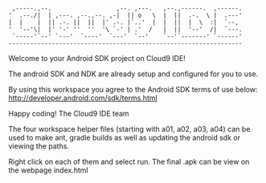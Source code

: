 
     ,-----.,--.                  ,--. ,---.   ,--.,------.  ,------.
    '  .--./|  | ,---. ,--.,--. ,-|  || o   \  |  ||  .-.  \ |  .---'
    |  |    |  || .-. ||  ||  |' .-. |`..'  |  |  ||  |  \  :|  `--, 
    '  '--'\|  |' '-' ''  ''  '\ `-' | .'  /   |  ||  '--'  /|  `---.
     `-----'`--' `---'  `----'  `---'  `--'    `--'`-------' `------'
    ----------------------------------------------------------------- 


Welcome to your Android SDK project on Cloud9 IDE!

The android SDK and NDK are already setup and configured for you to use.

By using this workspace you agree to the Android SDK terms of use below:
http://developer.android.com/sdk/terms.html

Happy coding!
The Cloud9 IDE team


The four workspace helper files (starting with a01, a02, a03, a04) can be used to make ant, gradle builds as well as updating the android sdk or viewing the paths.

Right click on each of them and select run. The final .apk can be view on the webpage index.html
